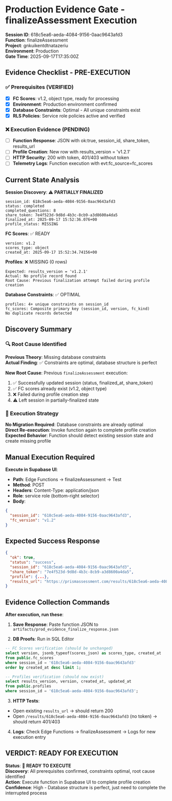 # Production Evidence Gate - finalizeAssessment Execution

**Session ID**: 618c5ea6-aeda-4084-9156-0aac9643afd3  
**Function**: finalizeAssessment  
**Project**: gnkuikentdtnatazeriu  
**Environment**: Production  
**Gate Time**: 2025-09-17T17:35:00Z

## Evidence Checklist - PRE-EXECUTION

### ✅ Prerequisites (VERIFIED)
- [x] **FC Scores**: v1.2, object type, ready for processing
- [x] **Environment**: Production environment confirmed
- [x] **Database Constraints**: Optimal - All unique constraints exist
- [x] **RLS Policies**: Service role policies active and verified

### ❌ Execution Evidence (PENDING)
- [ ] **Function Response**: JSON with ok:true, session_id, share_token, results_url
- [ ] **Profile Creation**: New row with results_version = 'v1.2.1'
- [ ] **HTTP Security**: 200 with token, 401/403 without token
- [ ] **Telemetry Logs**: Function execution with evt:fc_source=fc_scores

## Current State Analysis

**Session Discovery**: ⚠️ **PARTIALLY FINALIZED**
```
session_id: 618c5ea6-aeda-4084-9156-0aac9643afd3
status: completed
completed_questions: 8  
share_token: 7e4f523d-9d8d-4b3c-8cb9-a3d8600a4da5
finalized_at: 2025-09-17 15:52:36.076+00
profile_status: MISSING
```

**FC Scores**: ✅ READY
```
version: v1.2
scores_type: object
created_at: 2025-09-17 15:52:34.74156+00
```

**Profiles**: ❌ MISSING (0 rows)
```
Expected: results_version = 'v1.2.1'
Actual: No profile record found
Root Cause: Previous finalization attempt failed during profile creation
```

**Database Constraints**: ✅ OPTIMAL
```
profiles: 4+ unique constraints on session_id  
fc_scores: Composite primary key (session_id, version, fc_kind)
No duplicate records detected
```

## Discovery Summary

### 🔍 Root Cause Identified

**Previous Theory**: Missing database constraints  
**Actual Finding**: ✅ Constraints are optimal, database structure is perfect

**New Root Cause**: Previous `finalizeAssessment` execution:
1. ✅ Successfully updated session (status, finalized_at, share_token)
2. ✅ FC scores already exist (v1.2, object type)
3. ❌ Failed during profile creation step
4. ⚠️ Left session in partially-finalized state

### 🎯 Execution Strategy

**No Migration Required**: Database constraints are already optimal  
**Direct Re-execution**: Invoke function again to complete profile creation  
**Expected Behavior**: Function should detect existing session state and create missing profile

## Manual Execution Required

**Execute in Supabase UI**:
- **Path**: Edge Functions → finalizeAssessment → Test
- **Method**: POST
- **Headers**: Content-Type: application/json
- **Role**: service role (bottom-right selector)
- **Body**:
```json
{
  "session_id": "618c5ea6-aeda-4084-9156-0aac9643afd3",
  "fc_version": "v1.2"
}
```

## Expected Success Response
```json
{
  "ok": true,
  "status": "success",
  "session_id": "618c5ea6-aeda-4084-9156-0aac9643afd3", 
  "share_token": "7e4f523d-9d8d-4b3c-8cb9-a3d8600a4da5",
  "profile": {...},
  "results_url": "https://prismassessment.com/results/618c5ea6-aeda-4084-9156-0aac9643afd3?t=7e4f523d-9d8d-4b3c-8cb9-a3d8600a4da5"
}
```

## Evidence Collection Commands

**After execution, run these**:

1. **Save Response**: Paste function JSON to `artifacts/prod_evidence_finalize_response.json`

2. **DB Proofs**: Run in SQL Editor
```sql
-- FC Scores verification (should be unchanged)
select version, jsonb_typeof(scores_json) as scores_type, created_at
from public.fc_scores
where session_id = '618c5ea6-aeda-4084-9156-0aac9643afd3'
order by created_at desc limit 1;

-- Profiles verification (should now exist)
select results_version, version, created_at, updated_at
from public.profiles
where session_id = '618c5ea6-aeda-4084-9156-0aac9643afd3';
```

3. **HTTP Tests**: 
- Open existing `results_url` → should return 200
- Open `/results/618c5ea6-aeda-4084-9156-0aac9643afd3` (no token) → should return 401/403

4. **Logs**: Check Edge Functions → finalizeAssessment → Logs for new execution entry

## VERDICT: READY FOR EXECUTION

**Status**: 🚀 **READY TO EXECUTE**  
**Discovery**: All prerequisites confirmed, constraints optimal, root cause identified  
**Action**: Execute function in Supabase UI to complete profile creation  
**Confidence**: High - Database structure is perfect, just need to complete the interrupted process